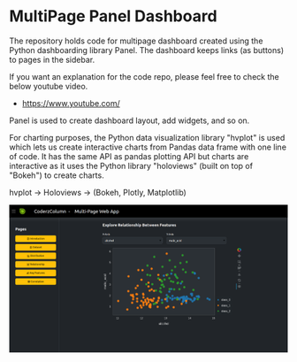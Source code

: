 # MultiPage Panel Dashboard

The repository holds code for multipage dashboard created using the Python dashboarding library Panel. The dashboard keeps links (as buttons) to pages in the sidebar.

If you want an explanation for the code repo, please feel free to check the below youtube video.

* https://www.youtube.com/

Panel is used to create dashboard layout, add widgets, and so on. 

For charting purposes, the Python data visualization library "hvplot" is used which lets us create interactive charts from Pandas data frame with one line of code.
It has the same API as pandas plotting API but charts are interactive as it uses the Python library "holoviews" (built on top of "Bokeh") to create charts.

hvplot -> Holoviews -> (Bokeh, Plotly, Matplotlib)

![Alt text](Multi-Page-Web-App.png?raw=true "Dashboard")
